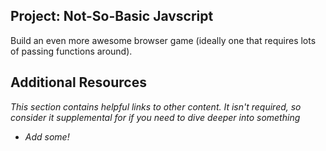 
## Project: Not-So-Basic Javscript
  
Build an even more awesome browser game (ideally one that requires lots of passing functions around).

## Additional Resources

*This section contains helpful links to other content. It isn't required, so consider it supplemental for if you need to dive deeper into something*

* *Add some!*